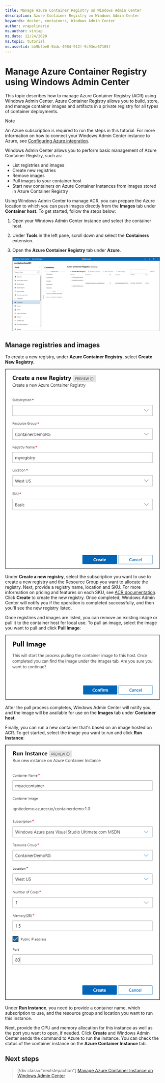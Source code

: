 ```yaml
---
title: Manage Azure Container Registry on Windows Admin Center
description: Azure Container Registry on Windows Admin Center
keywords: docker, containers, Windows Admin Center
author: vrapolinario
ms.author: viniap
ms.date: 12/24/2020
ms.topic: tutorial
ms.assetid: bb9bfbe0-5bdc-4984-912f-9c93ea67105f
---
```

# Manage Azure Container Registry using Windows Admin Center

This topic describes how to manage Azure Container Registry (ACR) using Windows Admin Center. Azure Container Registry allows you to build, store, and manage container images and artifacts in a private registry for all types of container deployments. 

>[!Note]
>An Azure subscription is required to run the steps in this tutorial. For more information on how to connect your Windows Admin Center instance to Azure, see [Configuring Azure integration](/windows-server/manage/windows-admin-center/azure/azure-integration).

Windows Admin Center allows you to perform basic management of Azure Container Registry, such as:
  
- List registries and images 
- Create new registries 
- Remove images 
- Pull images to your container host
- Start new containers on Azure Container Instances from images stored in Azure Container Registry

Using Windows Admin Center to manage ACR, you can prepare the Azure location to which you can push images directly from the **Images** tab under **Container host**. To get started, follow the steps below:  

1. Open your Windows Admin Center instance and select the container host. 
2. Under **Tools** in the left pane, scroll down and select the **Containers** extension.
3. Open the **Azure Container Registry** tab under **Azure**.

    ![Azure Container Registry tab](./media/wac-acr.png)

## Manage registries and images

To create a new registry, under **Azure Container Registry**, select **Create New Registry**.

![Create new registry](./media/wac-acr-new.png)

Under **Create a new registry**, select the subscription you want to use to create a new registry and the Resource Group you want to allocate the registry. Next, provide a registry name, location and SKU. For more information on pricing and features on each SKU, see [ACR documentation](/azure/container-registry/). Click **Create** to create the new registry. Once completed, Windows Admin Center will notify you if the operation is completed successfully, and then you'll see the new registry listed.

Once registries and images are listed, you can remove an existing image or pull it to the container host for local use. To pull an image, select the image you want to pull and click **Pull Image**:

![Pull image](./media/wac-acr-pull.png)

After the pull process completes, Windows Admin Center will notify you, and the image will be available for use on the **Images** tab under **Container host**.

Finally, you can run a new container that's based on an image hosted on ACR. To get started, select the image you want to run and click **Run Instance**:

![Run instance](./media/wac-acr-run.png)

Under **Run Instance**, you need to provide a container name, which subscription to use, and the resource group and location you want to run this instance.

Next, provide the CPU and memory allocation for this instance as well as the port you want to open, if needed. Click **Create** and Windows Admin Center sends the command to Azure to run the instance. You can check the status of the container instance on the **Azure Container Instance** tab.

## Next steps

> [!div class="nextstepaction"]
> [Manage Azure Container Instance on Windows Admin Center](./wac-aci.md)